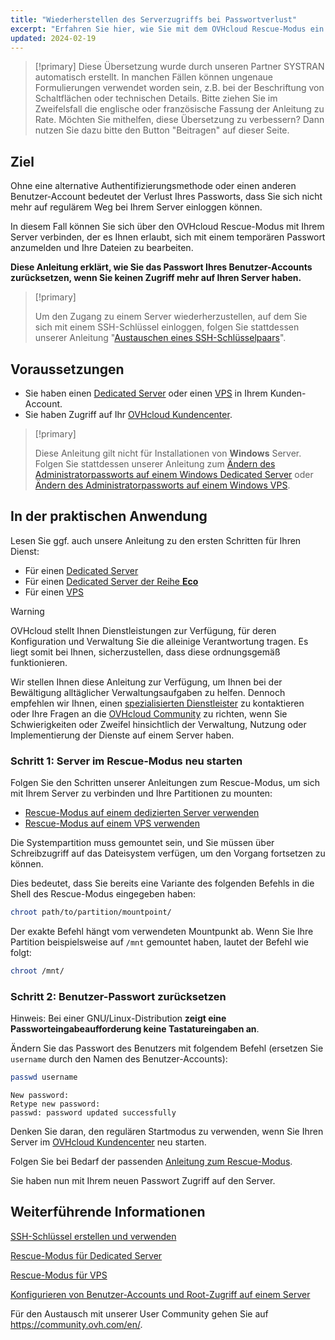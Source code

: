 ```yaml
---
title: "Wiederherstellen des Serverzugriffs bei Passwortverlust"
excerpt: "Erfahren Sie hier, wie Sie mit dem OVHcloud Rescue-Modus ein neues Passwort für einen Benutzer-Account auf einem GNU/Linux-Betriebssystem einrichten"
updated: 2024-02-19
---
```


> [!primary]
> Diese Übersetzung wurde durch unseren Partner SYSTRAN automatisch erstellt. In manchen Fällen können ungenaue Formulierungen verwendet worden sein, z.B. bei der Beschriftung von Schaltflächen oder technischen Details. Bitte ziehen Sie im Zweifelsfall die englische oder französische Fassung der Anleitung zu Rate. Möchten Sie mithelfen, diese Übersetzung zu verbessern? Dann nutzen Sie dazu bitte den Button "Beitragen" auf dieser Seite.
>

## Ziel

Ohne eine alternative Authentifizierungsmethode oder einen anderen Benutzer-Account bedeutet der Verlust Ihres Passworts, dass Sie sich nicht mehr auf regulärem Weg bei Ihrem Server einloggen können.

In diesem Fall können Sie sich über den OVHcloud Rescue-Modus mit Ihrem Server verbinden, der es Ihnen erlaubt, sich mit einem temporären Passwort anzumelden und Ihre Dateien zu bearbeiten.

**Diese Anleitung erklärt, wie Sie das Passwort Ihres Benutzer-Accounts zurücksetzen, wenn Sie keinen Zugriff mehr auf Ihren Server haben.**

> [!primary]
>
> Um den Zugang zu einem Server wiederherzustellen, auf dem Sie sich mit einem SSH-Schlüssel einloggen, folgen Sie stattdessen unserer Anleitung "[Austauschen eines SSH-Schlüsselpaars](/pages/bare_metal_cloud/dedicated_servers/replacing-lost-ssh-key)".
>

## Voraussetzungen

- Sie haben einen [Dedicated Server](https://www.ovhcloud.com/de/bare-metal/) oder einen [VPS](https://www.ovhcloud.com/de/vps/) in Ihrem Kunden-Account.
- Sie haben Zugriff auf Ihr [OVHcloud Kundencenter](https://www.ovh.com/auth/?action=gotomanager&from=https://www.ovh.de/&ovhSubsidiary=de).

> [!primary]
>
> Diese Anleitung gilt nicht für Installationen von **Windows** Server. Folgen Sie stattdessen unserer Anleitung zum [Ändern des Administratorpassworts auf einem Windows Dedicated Server](/pages/bare_metal_cloud/dedicated_servers/rcw-changing-admin-password-on-windows) oder [Ändern des Administratorpassworts auf einem Windows VPS](/pages/bare_metal_cloud/virtual_private_servers/resetting_a_windows_password).
>

## In der praktischen Anwendung

Lesen Sie ggf. auch unsere Anleitung zu den ersten Schritten für Ihren Dienst:

- Für einen [Dedicated Server](/pages/bare_metal_cloud/dedicated_servers/getting-started-with-dedicated-server)
- Für einen [Dedicated Server der Reihe **Eco**](/pages/bare_metal_cloud/dedicated_servers/getting-started-with-dedicated-server-eco)
- Für einen [VPS](/pages/bare_metal_cloud/virtual_private_servers/starting_with_a_vps)


> [!warning]
> OVHcloud stellt Ihnen Dienstleistungen zur Verfügung, für deren Konfiguration und Verwaltung Sie die alleinige Verantwortung tragen. Es liegt somit bei Ihnen, sicherzustellen, dass diese ordnungsgemäß funktionieren.
> 
> Wir stellen Ihnen diese Anleitung zur Verfügung, um Ihnen bei der Bewältigung alltäglicher Verwaltungsaufgaben zu helfen. Dennoch empfehlen wir Ihnen, einen [spezialisierten Dienstleister](https://partner.ovhcloud.com/de/directory/) zu kontaktieren oder Ihre Fragen an die [OVHcloud Community](https://community.ovh.com/en/) zu richten, wenn Sie Schwierigkeiten oder Zweifel hinsichtlich der Verwaltung, Nutzung oder Implementierung der Dienste auf einem Server haben.
>

<a name="step1"></a>

### Schritt 1: Server im Rescue-Modus neu starten

Folgen Sie den Schritten unserer Anleitungen zum Rescue-Modus, um sich mit Ihrem Server zu verbinden und Ihre Partitionen zu mounten:

- [Rescue-Modus auf einem dedizierten Server verwenden](/pages/bare_metal_cloud/dedicated_servers/rescue_mode)
- [Rescue-Modus auf einem VPS verwenden](/pages/bare_metal_cloud/virtual_private_servers/rescue)

Die Systempartition muss gemountet sein, und Sie müssen über Schreibzugriff auf das Dateisystem verfügen, um den Vorgang fortsetzen zu können.

Dies bedeutet, dass Sie bereits eine Variante des folgenden Befehls in die Shell des Rescue-Modus eingegeben haben:

```bash
chroot path/to/partition/mountpoint/
```

Der exakte Befehl hängt vom verwendeten Mountpunkt ab. Wenn Sie Ihre Partition beispielsweise auf `/mnt` gemountet haben, lautet der Befehl wie folgt:

```bash
chroot /mnt/
```

### Schritt 2: Benutzer-Passwort zurücksetzen

Hinweis: Bei einer GNU/Linux-Distribution **zeigt eine Passworteingabeaufforderung keine Tastatureingaben an**.

Ändern Sie das Passwort des Benutzers mit folgendem Befehl (ersetzen Sie `username` durch den Namen des Benutzer-Accounts):

```bash
passwd username
```

```text
New password: 
Retype new password:
passwd: password updated successfully
```

Denken Sie daran, den regulären Startmodus zu verwenden, wenn Sie Ihren Server im [OVHcloud Kundencenter](https://www.ovh.com/auth/?action=gotomanager&from=https://www.ovh.de/&ovhSubsidiary=de) neu starten.

Folgen Sie bei Bedarf der passenden [Anleitung zum Rescue-Modus](#step1).

Sie haben nun mit Ihrem neuen Passwort Zugriff auf den Server.

## Weiterführende Informationen

[SSH-Schlüssel erstellen und verwenden](/pages/bare_metal_cloud/dedicated_servers/creating-ssh-keys-dedicated)

[Rescue-Modus für Dedicated Server](/pages/bare_metal_cloud/dedicated_servers/rescue_mode)

[Rescue-Modus für VPS](/pages/bare_metal_cloud/virtual_private_servers/rescue)

[Konfigurieren von Benutzer-Accounts und Root-Zugriff auf einem Server](/pages/bare_metal_cloud/dedicated_servers/changing_root_password_linux_ds)

Für den Austausch mit unserer User Community gehen Sie auf <https://community.ovh.com/en/>.